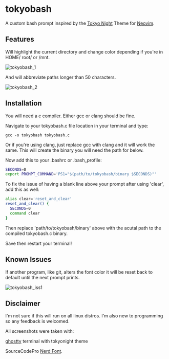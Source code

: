 # tokyobash
A custom bash prompt inspired by the [Tokyo Night](https://www.github.com/folke/tokyonight.nvim) Theme for [Neovim](http://www.neovim.io).
## Features
Will highlight the current directory and change color depending if you're in HOME/ root/ or /mnt.

![tokyobash_1](https://github.com/user-attachments/assets/401314ad-97fa-4125-8ec3-8c07f5b321dc)

And will abbreviate paths longer than 50 characters.

![tokyobash_2](https://github.com/user-attachments/assets/380b6184-6d09-4616-8278-6d7c01b70cc0)


## Installation
You will need a c compiler. Either gcc or clang should be fine.

Navigate to your tokyobash.c file location in your terminal and type:
```
gcc -o tokyobash tokyobash.c
```
Or if you're using clang, just replace gcc with clang and it will work the same.
This will create the binary you will need the path for below.

Now add this to your .bashrc or .bash_profile:

```bash
SECONDS=0
export PROMPT_COMMAND='PS1="$(path/to/tokyobash/binary $SECONDS)"'
```
To fix the issue of having a blank line above your prompt after using 'clear', add this as well:
```bash
alias clear='reset_and_clear'
reset_and_clear() {
  SECONDS=0
  command clear
}
```
Then replace 'path/to/tokyobash/binary' above with the acutal path to the compiled tokyobash.c binary.

Save then restart your terminal!
## Known Issues
If another program, like git, alters the font color it will be reset back to default until the next prompt prints.

![tokyobash_iss1](https://github.com/user-attachments/assets/b1336943-52a6-4d3c-a815-cedd1f83ad13)

## Disclaimer
I'm not sure if this will run on all linux distros. I'm also new to programming so any feedback is welcomed.

All screenshots were taken with:

[ghostty](https://www.ghostty.org) terminal with tokyonight theme

SourceCodePro [Nerd Font](https://www.nerdfonts.com).
